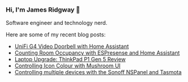 ### Hi, I'm James Ridgway 👋
Software engineer and technology nerd.

Here are some of my recent blog posts:
  * [UniFi G4 Video Doorbell with Home Assistant](https://www.jamesridgway.co.uk/unifi-g4-video-doorbell-with-home-assistant/)
  * [Counting Room Occupancy with ESPresense and Home Assistant](https://www.jamesridgway.co.uk/counting-room-occupancy-with-espresense-and-home-assistant/)
  * [Laptop Upgrade: ThinkPad P1 Gen 5 Review](https://www.jamesridgway.co.uk/laptop-upgrade-thinkpad-p1-gen-5-review/)
  * [Controlling Icon Colour with Mushroom UI](https://www.jamesridgway.co.uk/controlling-icon-colour-with-mushroom-ui/)
  * [Controlling multiple devices with the Sonoff NSPanel and Tasmota](https://www.jamesridgway.co.uk/controlling-multiple-devices-with-the-sonoff-snpanel-and-tasmota/)
